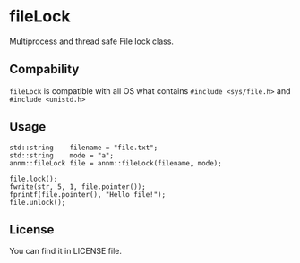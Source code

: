 # fileLock
Multiprocess and thread safe File lock class.

## Compability
`fileLock` is compatible with all OS what contains `#include <sys/file.h>` and `#include <unistd.h>`

## Usage

```
std::string    filename = "file.txt";
std::string    mode = "a";
annm::fileLock file = annm::fileLock(filename, mode);

file.lock();
fwrite(str, 5, 1, file.pointer());
fprintf(file.pointer(), "Hello file!");
file.unlock();
```

## License

You can find it in LICENSE file.